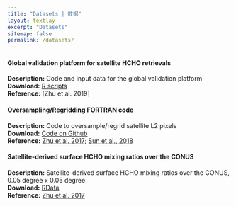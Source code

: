 ```yaml
---
title: "Datasets | 数据"
layout: textlay
excerpt: "Datasets"
sitemap: false
permalink: /datasets/
---
```


#### Global validation platform for satellite HCHO retrievals

<b>Description:</b> Code and input data for the global validation platform  
<b>Download:</b> [R scripts](https://doi.org/10.7910/DVN/KG3XNC)   
<b>Reference:</b> [Zhu et al. 2019]  

#### Oversampling/Regridding FORTRAN code

<b>Description:</b> Code to oversample/regrid satellite L2 pixels  
<b>Download:</b> [Code on Github](https://github.com/zhu-group/RegridPixels)   
<b>Reference:</b> [Zhu et al. 2017](http://dx.doi.org/10.1021/acs.est.7b01356); [Sun et al., 2018](https://doi.org/10.5194/amt-11-6679-2018)  

#### Satellite-derived surface HCHO mixing ratios over the CONUS

<b>Description:</b> Satellite-derived surface HCHO mixing ratios over the CONUS, 0.05 degree x 0.05 degree  
<b>Download:</b> [RData](https://doi.org/10.7910/DVN/HAO832)   
<b>Reference:</b> [Zhu et al. 2017](http://dx.doi.org/10.1021/acs.est.7b01356)  